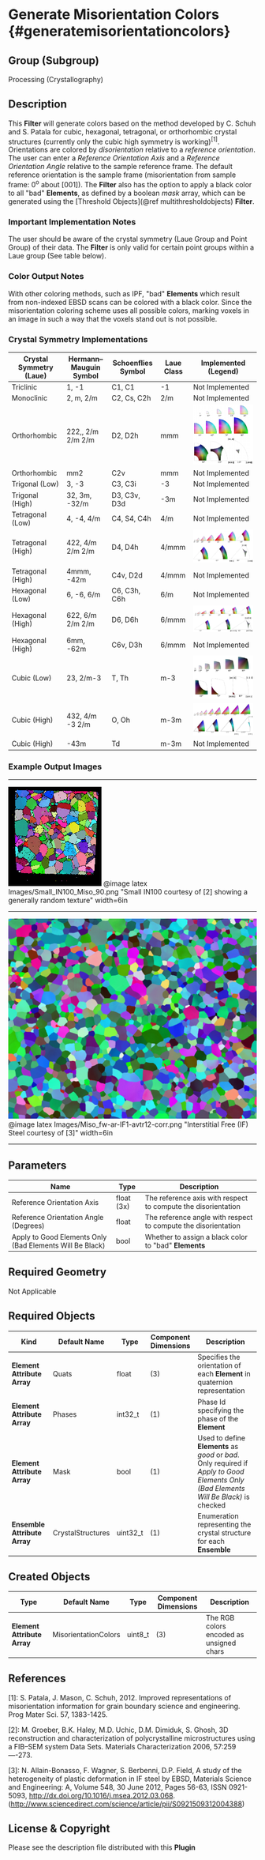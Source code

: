 Generate Misorientation Colors {#generatemisorientationcolors}
=============

## Group (Subgroup) ##
Processing (Crystallography)

## Description ##
This **Filter** will generate colors based on the method developed by C. Schuh and S. Patala for cubic, hexagonal, tetragonal, or orthorhombic crystal structures (currently only the cubic high symmetry is working)<sup>[1]</sup>. Orientations are colored by _disorientation_ relative to a _reference orientation_. The user can enter a _Reference Orientation Axis_ and a _Reference Orientation Angle_ relative to the sample reference frame. The default reference orientation is the sample frame (misorientation from sample frame: 0<sup>o</sup> about [001]). The **Filter** also has the option to apply a black color to all "bad" **Elements**, as defined by a boolean _mask_ array, which can be generated using the [Threshold Objects](@ref multithresholdobjects) **Filter**.

### Important Implementation Notes ###
The user should be aware of the crystal symmetry (Laue Group and Point Group) of their data. The **Filter** is only valid for certain point groups within a Laue group (See table below).

### Color Output Notes ###
With other coloring methods, such as IPF, "bad" **Elements** which result from non-indexed EBSD scans can be colored with a black color. Since the misorientation coloring scheme uses all possible colors, marking voxels in an image in such a way that the voxels stand out is not possible.

### Crystal Symmetry Implementations ###

|Crystal Symmetry (Laue) | Hermann–Mauguin  Symbol | Schoenflies Symbol | Laue Class | Implemented  (Legend) |
|------------------------|-------------------------|-------------------| -----------|-----------------------|
| Triclinic | 1, -1  |  C1, C1 | -1 | Not Implemented|
| Monoclinic | 2, m, 2/m | C2, Cs, C2h | 2/m | Not Implemented |
| Orthorhombic | 222,, 2/m 2/m 2/m | D2, D2h | mmm | ![](Images/MisorientationLegendD2_222.png) |
| Orthorhombic | mm2 | C2v | mmm | Not Implemented |
| Trigonal (Low)|3, -3 | C3, C3i | -3 | Not Implemented |
| Trigonal (High)  | 32, 3m, -32/m | D3, C3v, D3d | -3m | Not Implemented |
| Tetragonal (Low) | 4, -4, 4/m | C4, S4, C4h | 4/m | Not Implemented |
| Tetragonal (High) | 422,  4/m 2/m 2/m | D4, D4h | 4/mmm |  ![](Images/MisorientationLegendD4_422.png)|
| Tetragonal (High) | 4mmm, -42m | C4v, D2d | 4/mmm | Not Implemented|
| Hexagonal (Low) | 6, -6, 6/m | C6, C3h, C6h | 6/m | Not Implemented |
| Hexagonal  (High)| 622, 6/m 2/m 2/m | D6, D6h | 6/mmm | ![](Images/MisorientationLegendD6_622.png) |
| Hexagonal  (High)| 6mm, -62m | C6v, D3h | 6/mmm | Not Implemented |
| Cubic (Low) | 23, 2/m-3 | T, Th | m-3 | ![](Images/MisorientationLegendT_23.png) |
| Cubic (High) | 432, 4/m -3 2/m | O, Oh| m-3m | ![](Images/MisorientationLegendO_432.png) |
| Cubic (High) | -43m | Td| m-3m | Not Implemented |

### Example Output Images ###

-----

![Small IN100 courtesy of [2] showing a generally random texture](Images/Small_IN100_Miso_90.png)
@image latex Images/Small_IN100_Miso_90.png "Small IN100 courtesy of [2] showing a generally random texture" width=6in

-----

![Interstitial Free (IF) Steel courtesy of [3]](Images/Miso_fw-ar-IF1-avtr12-corr.png)
@image latex Images/Miso_fw-ar-IF1-avtr12-corr.png "Interstitial Free (IF) Steel courtesy of [3]" width=6in

-----

## Parameters ##
| Name | Type | Description |
|------|------| ----------- |
| Reference Orientation Axis | float (3x) | The reference axis with respect to compute the disorientation |
| Reference Orientation Angle (Degrees) | float | The reference angle with respect to compute the disorientation |
| Apply to Good Elements Only (Bad Elements Will Be Black) | bool | Whether to assign a black color to "bad" **Elements** |

## Required Geometry ##
Not Applicable

## Required Objects ##

| Kind | Default Name | Type | Component Dimensions | Description |
|------|--------------|------|----------------------|-------------|
| **Element Attribute Array** | Quats | float | (3)  | Specifies the orientation of each **Element** in quaternion representation |
| **Element Attribute Array** | Phases | int32_t | (1) | Phase Id specifying the phase of the **Element** |
| **Element Attribute Array** | Mask | bool | (1) | Used to define **Elements** as *good* or *bad*. Only required if _Apply to Good Elements Only (Bad Elements Will Be Black)_ is checked |
| **Ensemble Attribute Array** | CrystalStructures | uint32_t | (1) | Enumeration representing the crystal structure for each **Ensemble** |

## Created Objects ##
| Type | Default Name | Type | Component Dimensions | Description |
|------|--------------|-------------|---------|-----|
| **Element Attribute Array** | MisorientationColors | uint8_t | (3) | The RGB colors encoded as unsigned chars |

## References ##

[1]: S. Patala, J. Mason, C. Schuh, 2012. Improved representations of misorientation information for grain boundary science and engineering. Prog Mater Sci. 57, 1383-1425.

[2]: M. Groeber, B.K. Haley, M.D. Uchic, D.M. Dimiduk, S. Ghosh, 3D reconstruction and characterization of polycrystalline microstructures using a FIB–SEM system Data Sets. Materials Characterization 2006, 57:259—-273.

[3]: N. Allain-Bonasso, F. Wagner, S. Berbenni, D.P. Field, A study of the heterogeneity of plastic deformation in IF steel by EBSD, Materials Science and Engineering: A, Volume 548, 30 June 2012, Pages 56-63, ISSN 0921-5093, http://dx.doi.org/10.1016/j.msea.2012.03.068.
(http://www.sciencedirect.com/science/article/pii/S0921509312004388)

[4]: http://reference.iucr.org/dictionary/Laue_classes

## License & Copyright ##

Please see the description file distributed with this **Plugin**

